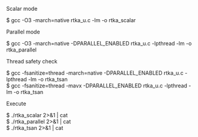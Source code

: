 Scalar mode

$ gcc -O3 -march=native rtka_u.c -lm -o rtka_scalar

Parallel mode

$ gcc -O3 -march=native -DPARALLEL_ENABLED rtka_u.c -lpthread -lm -o rtka_parallel

Thread safety check

$ gcc -fsanitize=thread -march=native -DPARALLEL_ENABLED rtka_u.c -lpthread -lm -o rtka_tsan \
$ gcc -fsanitize=thread -mavx -DPARALLEL_ENABLED rtka_u.c -lpthread -lm -o rtka_tsan

Execute

$ ./rtka_scalar 2>&1 | cat \
$ ./rtka_parallel 2>&1 | cat \
$ ./rtka_tsan 2>&1 | cat

